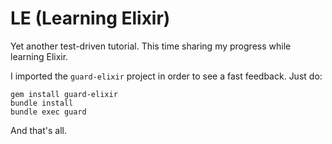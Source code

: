 # LE (Learning Elixir)


Yet another test-driven tutorial. This time sharing my progress while learning Elixir.

I imported the `guard-elixir` project in order to see a fast feedback. Just do:

	gem install guard-elixir
	bundle install
	bundle exec guard

And that's all. 